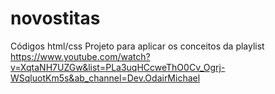 # novostitas
Códigos html/css
Projeto para aplicar os conceitos da playlist https://www.youtube.com/watch?v=XqtaNH7UZGw&list=PLa3uqHCcweThO0Cv_Ogrj-WSqluotKm5s&ab_channel=Dev.OdairMichael
